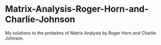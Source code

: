 # Matrix-Analysis-Roger-Horn-and-Charlie-Johnson
My solutions to the probelms of Matrix Analysis by Roger Horn and Charlie Johnson.
